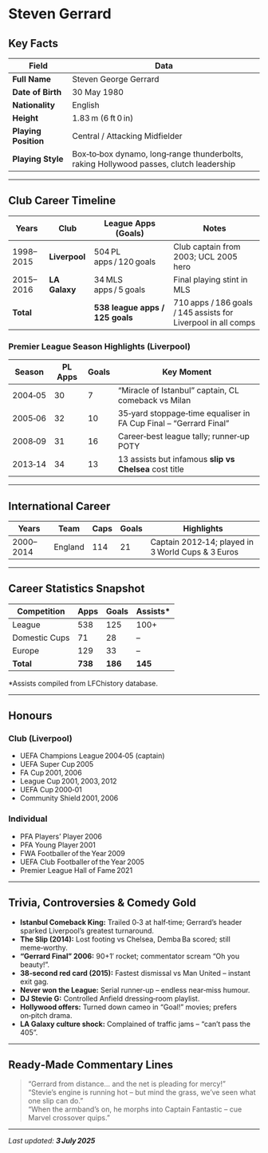 # Steven Gerrard

## Key Facts
| Field | Data |
|-------|------|
| **Full Name** | Steven George Gerrard |
| **Date of Birth** | 30 May 1980 |
| **Nationality** | English |
| **Height** | 1.83 m (6 ft 0 in) |
| **Playing Position** | Central / Attacking Midfielder |
| **Playing Style** | Box‑to‑box dynamo, long‑range thunderbolts, raking Hollywood passes, clutch leadership |

---

## Club Career Timeline

| Years | Club | League Apps (Goals) | Notes |
|-------|------|---------------------|-------|
| 1998–2015 | **Liverpool** | 504 PL apps / 120 goals | Club captain from 2003; UCL 2005 hero |
| 2015–2016 | **LA Galaxy** | 34 MLS apps / 5 goals | Final playing stint in MLS |
| **Total** |  | **538 league apps / 125 goals** | 710 apps / 186 goals / 145 assists for Liverpool in all comps |

### Premier League Season Highlights (Liverpool)

| Season | PL Apps | Goals | Key Moment |
|--------|---------|-------|------------|
| 2004‑05 | 30 | 7 | “Miracle of Istanbul” captain, CL comeback vs Milan |
| 2005‑06 | 32 | 10 | 35‑yard stoppage‑time equaliser in FA Cup Final – “Gerrard Final” |
| 2008‑09 | 31 | 16 | Career‑best league tally; runner‑up POTY |
| 2013‑14 | 34 | 13 | 13 assists but infamous **slip vs Chelsea** cost title |

---

## International Career

| Years | Team | Caps | Goals | Highlights |
|-------|------|------|-------|------------|
| 2000–2014 | England | 114 | 21 | Captain 2012‑14; played in 3 World Cups & 3 Euros |

---

## Career Statistics Snapshot

| Competition | Apps | Goals | Assists* |
|-------------|------|-------|----------|
| League | 538 | 125 | 100+ |
| Domestic Cups | 71 | 28 | – |
| Europe | 129 | 33 | – |
| **Total** | **738** | **186** | **145** |

\*Assists compiled from LFChistory database.

---

## Honours

### Club (Liverpool)
- UEFA Champions League 2004‑05 (captain)  
- UEFA Super Cup 2005  
- FA Cup 2001, 2006  
- League Cup 2001, 2003, 2012  
- UEFA Cup 2000‑01  
- Community Shield 2001, 2006  

### Individual
- PFA Players’ Player 2006  
- PFA Young Player 2001  
- FWA Footballer of the Year 2009  
- UEFA Club Footballer of the Year 2005  
- Premier League Hall of Fame 2021  

---

## Trivia, Controversies & Comedy Gold

- **Istanbul Comeback King:** Trailed 0‑3 at half‑time; Gerrard’s header sparked Liverpool’s greatest turnaround.  
- **The Slip (2014):** Lost footing vs Chelsea, Demba Ba scored; still meme‑worthy.  
- **“Gerrard Final” 2006:** 90+1′ rocket; commentator scream “Oh you beauty!”.  
- **38‑second red card (2015):** Fastest dismissal vs Man United – instant exit gag.  
- **Never won the League:** Serial runner‑up – endless near‑miss humour.  
- **DJ Stevie G:** Controlled Anfield dressing‑room playlist.  
- **Hollywood offers:** Turned down cameo in “Goal!” movies; prefers on‑pitch drama.  
- **LA Galaxy culture shock:** Complained of traffic jams – “can’t pass the 405”.  

---

## Ready‑Made Commentary Lines

> “Gerrard from distance… and the net is pleading for mercy!”  
> “Stevie’s engine is running hot – but mind the grass, we’ve seen what one slip can do.”  
> “When the armband’s on, he morphs into Captain Fantastic – cue Marvel crossover quips.”  

---

_Last updated: **3 July 2025**_
